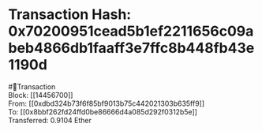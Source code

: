 
Transaction Hash: 0x70200951cead5b1ef2211656c09abeb4866db1faaff3e7ffc8b448fb43e1190d
====================================================================================
  
#💸Transaction  
Block: [[14456700]]  
From: [[0xdbd324b73f6f85bf9013b75c442021303b635ff9]]  
To: [[0x8bbf262fd24ffd0be86666d4a085d292f0312b5e]]  
Transferred: 0.9104 Ether